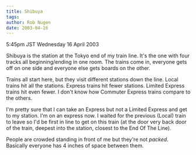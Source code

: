 ```yaml
---
title: Shibuya
tags: 
author: Rob Nugen
date: 2003-04-16
---
```


<p class=date>5:45pm JST Wednesday 16 April 2003</p>

<p>Shibuya is the station at the Tokyo end of my train line.  It's the
one with four tracks all beginning/ending in one room.  The trains
come in, everyone gets off on one side and everyone else gets boards
on the other.</p>

<p>Trains all start here, but they visit different stations down the
line.  Local trains hit all the stations.  Express trains hit fewer
stations.  Limited Express trains hit even fewer.  I don't know how
Commuter Express trains compare to the others.</p>

<p>I'm pretty sure that I can take an Express but not a Limited
Express and get to my station.  I'm on an express now.  I waited for
the previous (Local) train to leave so I'd be first in line to get on
this train (at the door very back door of the train, deepest into the
station, closest to the End Of The Line).</p>

<p>People are crowded standing in front of me but they're not
<em>packed</em>.  Basically everyone has 4 inches of space between
them.</p>

